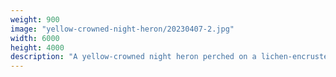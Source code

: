 ```yaml
---
weight: 900
image: "yellow-crowned-night-heron/20230407-2.jpg"
width: 6000
height: 4000
description: "A yellow-crowned night heron perched on a lichen-encrusted tree branch<br/>f/6.3, 1/125, 300mm, iso800"
---
```

